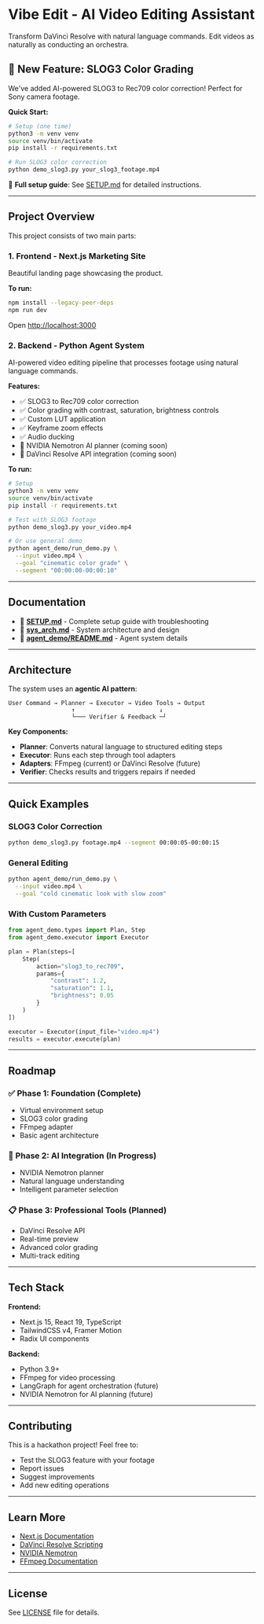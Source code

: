 # Vibe Edit - AI Video Editing Assistant

Transform DaVinci Resolve with natural language commands. Edit videos as naturally as conducting an orchestra.

## 🎯 New Feature: SLOG3 Color Grading

We've added AI-powered SLOG3 to Rec709 color correction! Perfect for Sony camera footage.

**Quick Start:**
```bash
# Setup (one time)
python3 -m venv venv
source venv/bin/activate
pip install -r requirements.txt

# Run SLOG3 color correction
python demo_slog3.py your_slog3_footage.mp4
```

📖 **Full setup guide**: See [SETUP.md](SETUP.md) for detailed instructions.

---

## Project Overview

This project consists of two main parts:

### 1. Frontend - Next.js Marketing Site

Beautiful landing page showcasing the product.

**To run:**

```bash
npm install --legacy-peer-deps
npm run dev
```

Open [http://localhost:3000](http://localhost:3000)

### 2. Backend - Python Agent System

AI-powered video editing pipeline that processes footage using natural language commands.

**Features:**
- ✅ SLOG3 to Rec709 color correction
- ✅ Color grading with contrast, saturation, brightness controls
- ✅ Custom LUT application
- ✅ Keyframe zoom effects
- ✅ Audio ducking
- 🚧 NVIDIA Nemotron AI planner (coming soon)
- 🚧 DaVinci Resolve API integration (coming soon)

**To run:**
```bash
# Setup
python3 -m venv venv
source venv/bin/activate
pip install -r requirements.txt

# Test with SLOG3 footage
python demo_slog3.py your_video.mp4

# Or use general demo
python agent_demo/run_demo.py \
  --input video.mp4 \
  --goal "cinematic color grade" \
  --segment "00:00:00-00:00:10"
```

---

## Documentation

- 📘 **[SETUP.md](SETUP.md)** - Complete setup guide with troubleshooting
- 📘 **[sys_arch.md](sys_arch.md)** - System architecture and design
- 📘 **[agent_demo/README.md](agent_demo/README.md)** - Agent system details

---

## Architecture

The system uses an **agentic AI pattern**:

```
User Command → Planner → Executor → Video Tools → Output
                  ↑                        ↓
                  └─── Verifier & Feedback ─┘
```

**Key Components:**
- **Planner**: Converts natural language to structured editing steps
- **Executor**: Runs each step through tool adapters
- **Adapters**: FFmpeg (current) or DaVinci Resolve (future)
- **Verifier**: Checks results and triggers repairs if needed

---

## Quick Examples

### SLOG3 Color Correction
```bash
python demo_slog3.py footage.mp4 --segment 00:00:05-00:00:15
```

### General Editing
```bash
python agent_demo/run_demo.py \
  --input video.mp4 \
  --goal "cold cinematic look with slow zoom"
```

### With Custom Parameters
```python
from agent_demo.types import Plan, Step
from agent_demo.executor import Executor

plan = Plan(steps=[
    Step(
        action="slog3_to_rec709",
        params={
            "contrast": 1.2,
            "saturation": 1.1,
            "brightness": 0.05
        }
    )
])

executor = Executor(input_file="video.mp4")
results = executor.execute(plan)
```

---

## Roadmap

### ✅ Phase 1: Foundation (Complete)
- Virtual environment setup
- SLOG3 color grading
- FFmpeg adapter
- Basic agent architecture

### 🚧 Phase 2: AI Integration (In Progress)
- NVIDIA Nemotron planner
- Natural language understanding
- Intelligent parameter selection

### 📋 Phase 3: Professional Tools (Planned)
- DaVinci Resolve API
- Real-time preview
- Advanced color grading
- Multi-track editing

---

## Tech Stack

**Frontend:**
- Next.js 15, React 19, TypeScript
- TailwindCSS v4, Framer Motion
- Radix UI components

**Backend:**
- Python 3.9+
- FFmpeg for video processing
- LangGraph for agent orchestration (future)
- NVIDIA Nemotron for AI planning (future)

---

## Contributing

This is a hackathon project! Feel free to:
- Test the SLOG3 feature with your footage
- Report issues
- Suggest improvements
- Add new editing operations

---

## Learn More

- [Next.js Documentation](https://nextjs.org/docs)
- [DaVinci Resolve Scripting](https://www.blackmagicdesign.com/developer/product/davinci-resolve)
- [NVIDIA Nemotron](https://developer.nvidia.com/blog/build-a-report-generator-ai-agent-with-nvidia-nemotron-on-openrouter/)
- [FFmpeg Documentation](https://ffmpeg.org/documentation.html)

---

## License

See [LICENSE](LICENSE) file for details.
